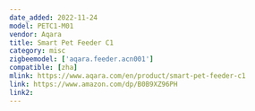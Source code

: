 ```yaml
---
date_added: 2022-11-24
model: PETC1-M01
vendor: Aqara
title: Smart Pet Feeder C1
category: misc
zigbeemodel: ['aqara.feeder.acn001']
compatible: [zha]
mlink: https://www.aqara.com/en/product/smart-pet-feeder-c1
link: https://www.amazon.com/dp/B0B9XZ96PH
link2: 
---
```

